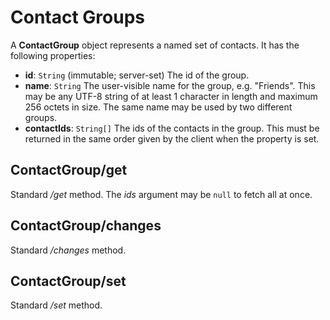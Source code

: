 # Contact Groups

A **ContactGroup** object represents a named set of contacts. It has the following properties:

- **id**: `String` (immutable; server-set)
  The id of the group.
- **name**: `String`
  The user-visible name for the group, e.g. "Friends". This may be any UTF-8 string of at least 1 character in length and maximum 256 octets in size. The same name may be used by two different groups.
- **contactIds**: `String[]`
  The ids of the contacts in the group. This must be returned in the same order given by the client when the property is set.

## ContactGroup/get

Standard */get* method. The *ids* argument may be `null` to fetch all at once.

## ContactGroup/changes

Standard */changes* method.

## ContactGroup/set

Standard */set* method.
